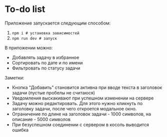 # To-do list
Приложение запускается следующим способом:
1. `npm i # установка зависимостей`
2. `npm run dev # запуск`

В приложении можно:
- Добавлять задачу в избранное
- Сортировать по дате и по имени
- Фильтровать по статусу задачи

Заметки:
- Кнопка "Добавить" становится активна при вводе текста в заголовок задачи (пустые пробелы не считаюся)
- Уведомления выскакивают при успешном изменении на сервере
- Задачу можно редактировать. Для этого нужно кликнуть по заголовку задачи, после чего откроется модальное окно.
- Ограничение по длине на заголовок задачи - 1000 символов, на описание - 5000 символов
- При безуспешном соединении с сервером в косоль выводится ошибка
